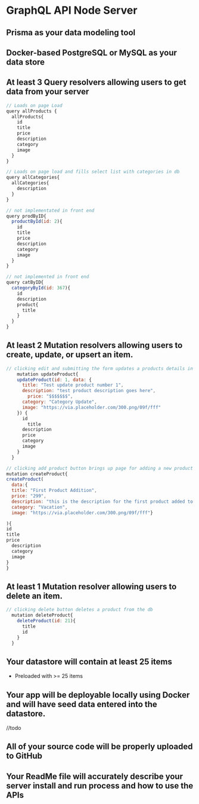 # GraphQL API Node Server

## Prisma as your data modeling tool

## Docker-based PostgreSQL or MySQL as your data store

## At least 3 Query resolvers allowing users to get data from your server
```javascript
// Loads on page Load
query allProducts {
  allProducts{
    id
  	title
    price
    description
    category
    image
  }
}
```
```javascript
// Loads on page load and fills select list with categories in db
query allCategories{
  allCategories{
    description
  }
}
```
```javascript
// not implementated in front end
query prodByID{
  productById(id: 2){
    id
  	title
    price
    description
    category
    image
  }
}
```
```javascript
// not implemented in front end
query catByID{
  categoryById(id: 367){
    id
    description
    product{
      title
    }
  }
}
```

## At least 2 Mutation resolvers allowing users to create, update, or upsert an item.
```javascript
// clicking edit and submitting the form updates a products details in db
    mutation updateProduct{
    updateProduct(id: 1, data: {
      title: "Test update product number 1",
      description: "test product description goes here",
     	price: "$$$$$$$",
      category: "Category Update",
      image: "https://via.placeholder.com/300.png/09f/fff"
    }) {
      id
    	title
      description
      price
      category
      image
    }
  }
  ```
  ```javascript
  // clicking add product button brings up page for adding a new product to db
  mutation createProduct{
  createProduct(
    data:{
    title: "First Product Addition",
    price: "299",
    description: "this is the description for the first product added to the db",
    category: "Vacation",
    image: "https://via.placeholder.com/300.png/09f/fff"}

  ){
  id
  title
  price
    description
    category
    image
  }
}
```
## At least 1 Mutation resolver allowing users to delete an item.
```javascript
// clicking delete button deletes a product from the db
  mutation deleteProduct{
    deleteProduct(id: 21){
      title
      id
    }
  }
```

## Your datastore will contain at least 25 items
- Preloaded with >= 25 items

## Your app will be deployable locally using Docker and will have seed data entered into the datastore.
//todo

## All of your source code will be properly uploaded to GitHub

## Your ReadMe file will accurately describe your server install and run process and how to use the APIs
